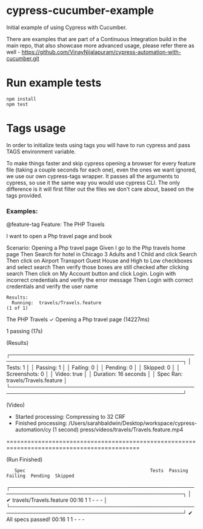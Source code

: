 # cypress-cucumber-example
Initial example of using Cypress with Cucumber.

There are examples that are part of a Continuous Integration build in the main repo, that also showcase more advanced
usage, please refer there as well - https://github.com/VinayNijalapuram/cypress-automation-with-cucumber.git

# Run example tests

```
npm install
npm test
```  

# Tags usage


In order to initialize tests using tags you will have to run cypress and pass TAGS environment variable.

To make things faster and skip cypress opening a browser for every feature file (taking a couple seconds for each one), even the ones we want ignored, we use our own cypress-tags wrapper. It passes all the arguments to cypress, so use it the same way you would use cypress CLI. The only difference is it will first filter out the files we don't care about, based on the tags provided. 

### Examples:

@feature-tag
Feature: The PHP Travels

  I want to open a Php travel page and book 


  Scenario: Opening a Php travel page
    Given I go to the Php travels home page
    Then Search for hotel in Chicago 3 Adults and 1 Child and click Search
    Then click on Airport Transport Guest House and High to Low checkboxes and select search
    Then verify those boxes are still checked after clicking search
    Then click on My Account button and click Login. Login with incorrect credentials and verify the error message
    Then Login with correct credentials and verify the user name


    Results:
      Running:  travels/Travels.feature                                                         (1 of 1)


  The PHP Travels
    ✓ Opening a Php travel page (14227ms)


  1 passing (17s)


  (Results)

  ┌────────────────────────────────────────────────────────────────────────────────────────────────┐
  │ Tests:        1                                                                                │
  │ Passing:      1                                                                                │
  │ Failing:      0                                                                                │
  │ Pending:      0                                                                                │
  │ Skipped:      0                                                                                │
  │ Screenshots:  0                                                                                │
  │ Video:        true                                                                             │
  │ Duration:     16 seconds                                                                       │
  │ Spec Ran:     travels/Travels.feature                                                          │
  └────────────────────────────────────────────────────────────────────────────────────────────────┘


  (Video)

  -  Started processing:  Compressing to 32 CRF                                                     
  -  Finished processing: /Users/sarahbaldwin/Desktop/workspace/cypress-automation/cy     (1 second)
                          press/videos/travels/Travels.feature.mp4                                  


============================================================================================

  (Run Finished)


       Spec                                              Tests  Passing  Failing  Pending  Skipped  
  ┌────────────────────────────────────────────────────────────────────────────────────────────────┐
  │ ✔  travels/Travels.feature                  00:16        1        1        -        -        - │
  └────────────────────────────────────────────────────────────────────────────────────────────────┘
    ✔  All specs passed!                        00:16        1        1        -        -        -  





